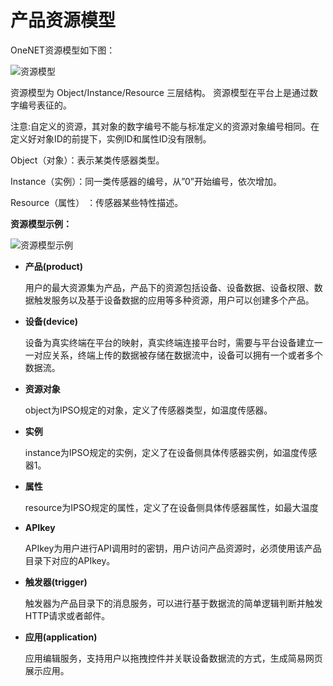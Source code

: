 # 产品资源模型

OneNET资源模型如下图：

![资源模型](/images/LwM2M/产品资源模型.jpg)


资源模型为 Object/Instance/Resource 三层结构。 资源模型在平台上是通过数字编号表征的。

注意:自定义的资源，其对象的数字编号不能与标准定义的资源对象编号相同。在定义好对象ID的前提下，实例ID和属性ID没有限制。

Object（对象）：表示某类传感器类型。

Instance（实例）：同一类传感器的编号，从”0”开始编号，依次增加。

Resource（属性） ：传感器某些特性描述。

**资源模型示例：**

![资源模型示例](/images/LwM2M/资源模型示例.jpg)

- **产品(product)**

    用户的最大资源集为产品，产品下的资源包括设备、设备数据、设备权限、数据触发服务以及基于设备数据的应用等多种资源，用户可以创建多个产品。
    
- **设备(device)**
   
   设备为真实终端在平台的映射，真实终端连接平台时，需要与平台设备建立一一对应关系，终端上传的数据被存储在数据流中，设备可以拥有一个或者多个数据流。
   
- **资源对象**
  
    object为IPSO规定的对象，定义了传感器类型，如温度传感器。
   
- **实例**
    
    instance为IPSO规定的实例，定义了在设备侧具体传感器实例，如温度传感器1。
- **属性**
   
    resource为IPSO规定的属性，定义了在设备侧具体传感器属性，如最大温度

    
- **APIkey**
    
    APIkey为用户进行API调用时的密钥，用户访问产品资源时，必须使用该产品目录下对应的APIkey。

- **触发器(trigger)**

    触发器为产品目录下的消息服务，可以进行基于数据流的简单逻辑判断并触发HTTP请求或者邮件。
   
- **应用(application)**

    应用编辑服务，支持用户以拖拽控件并关联设备数据流的方式，生成简易网页展示应用。